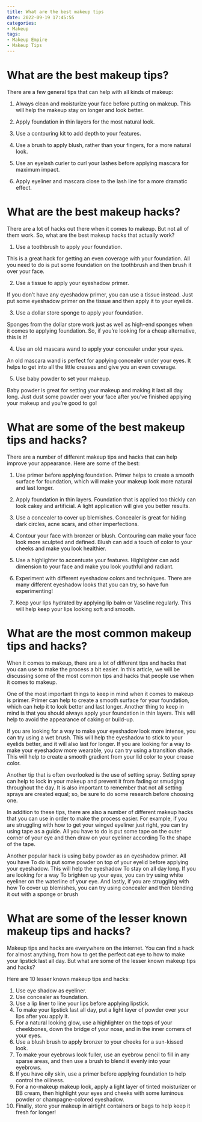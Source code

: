 ```yaml
---
title: What are the best makeup tips
date: 2022-09-19 17:45:55
categories:
- Makeup
tags:
- Makeup Empire
- Makeup Tips
---
```



#  What are the best makeup tips?

There are a few general tips that can help with all kinds of makeup:

1. Always clean and moisturize your face before putting on makeup. This will help the makeup stay on longer and look better.

2. Apply foundation in thin layers for the most natural look.

3. Use a contouring kit to add depth to your features.

4. Use a brush to apply blush, rather than your fingers, for a more natural look.

5. Use an eyelash curler to curl your lashes before applying mascara for maximum impact.

6. Apply eyeliner and mascara close to the lash line for a more dramatic effect.

#  What are the best makeup hacks?

There are a lot of hacks out there when it comes to makeup. But not all of them work. So, what are the best makeup hacks that actually work?

1. Use a toothbrush to apply your foundation.

This is a great hack for getting an even coverage with your foundation. All you need to do is put some foundation on the toothbrush and then brush it over your face.

2. Use a tissue to apply your eyeshadow primer.

If you don’t have any eyeshadow primer, you can use a tissue instead. Just put some eyeshadow primer on the tissue and then apply it to your eyelids.

3. Use a dollar store sponge to apply your foundation.

Sponges from the dollar store work just as well as high-end sponges when it comes to applying foundation. So, if you’re looking for a cheap alternative, this is it!

4. Use an old mascara wand to apply your concealer under your eyes.

An old mascara wand is perfect for applying concealer under your eyes. It helps to get into all the little creases and give you an even coverage.

5. Use baby powder to set your makeup.

Baby powder is great for setting your makeup and making it last all day long. Just dust some powder over your face after you’ve finished applying your makeup and you’re good to go!

#  What are some of the best makeup tips and hacks?

There are a number of different makeup tips and hacks that can help improve your appearance. Here are some of the best:

1. Use primer before applying foundation. Primer helps to create a smooth surface for foundation, which will make your makeup look more natural and last longer.

2. Apply foundation in thin layers. Foundation that is applied too thickly can look cakey and artificial. A light application will give you better results.

3. Use a concealer to cover up blemishes. Concealer is great for hiding dark circles, acne scars, and other imperfections.

4. Contour your face with bronzer or blush. Contouring can make your face look more sculpted and defined. Blush can add a touch of color to your cheeks and make you look healthier.

5. Use a highlighter to accentuate your features. Highlighter can add dimension to your face and make you look youthful and radiant.

6. Experiment with different eyeshadow colors and techniques. There are many different eyeshadow looks that you can try, so have fun experimenting!

7. Keep your lips hydrated by applying lip balm or Vaseline regularly. This will help keep your lips looking soft and smooth.

#  What are the most common makeup tips and hacks?

When it comes to makeup, there are a lot of different tips and hacks that you can use to make the process a bit easier. In this article, we will be discussing some of the most common tips and hacks that people use when it comes to makeup.

One of the most important things to keep in mind when it comes to makeup is primer. Primer can help to create a smooth surface for your foundation, which can help it to look better and last longer. Another thing to keep in mind is that you should always apply your foundation in thin layers. This will help to avoid the appearance of caking or build-up.

If you are looking for a way to make your eyeshadow look more intense, you can try using a wet brush. This will help the eyeshadow to stick to your eyelids better, and it will also last for longer. If you are looking for a way to make your eyeshadow more wearable, you can try using a transition shade. This will help to create a smooth gradient from your lid color to your crease color.

Another tip that is often overlooked is the use of setting spray. Setting spray can help to lock in your makeup and prevent it from fading or smudging throughout the day. It is also important to remember that not all setting sprays are created equal; so, be sure to do some research before choosing one.

In addition to these tips, there are also a number of different makeup hacks that you can use in order to make the process easier. For example, if you are struggling with how to get your winged eyeliner just right, you can try using tape as a guide. All you have to do is put some tape on the outer corner of your eye and then draw on your eyeliner according To the shape of the tape.

Another popular hack is using baby powder as an eyeshadow primer. All you have To do is put some powder on top of your eyelid before applying your eyeshadow. This will help the eyeshadow To stay on all day long. If you are looking for a way To brighten up your eyes, you can try using white eyeliner on the waterline of your eye. And lastly, if you are struggling with how To cover up blemishes, you can try using concealer and then blending it out with a sponge or brush

#  What are some of the lesser known makeup tips and hacks?

Makeup tips and hacks are everywhere on the internet. You can find a hack for almost anything, from how to get the perfect cat eye to how to make your lipstick last all day. But what are some of the lesser known makeup tips and hacks?

Here are 10 lesser known makeup tips and hacks:

1. Use eye shadow as eyeliner.
2. Use concealer as foundation.
3. Use a lip liner to line your lips before applying lipstick.
4. To make your lipstick last all day, put a light layer of powder over your lips after you apply it.
5. For a natural looking glow, use a highlighter on the tops of your cheekbones, down the bridge of your nose, and in the inner corners of your eyes.
6. Use a blush brush to apply bronzer to your cheeks for a sun-kissed look.
7. To make your eyebrows look fuller, use an eyebrow pencil to fill in any sparse areas, and then use a brush to blend it evenly into your eyebrows.
8. If you have oily skin, use a primer before applying foundation to help control the oiliness.
9. For a no-makeup makeup look, apply a light layer of tinted moisturizer or BB cream, then highlight your eyes and cheeks with some luminous powder or champagne-colored eyeshadow.
10. Finally, store your makeup in airtight containers or bags to help keep it fresh for longer!
